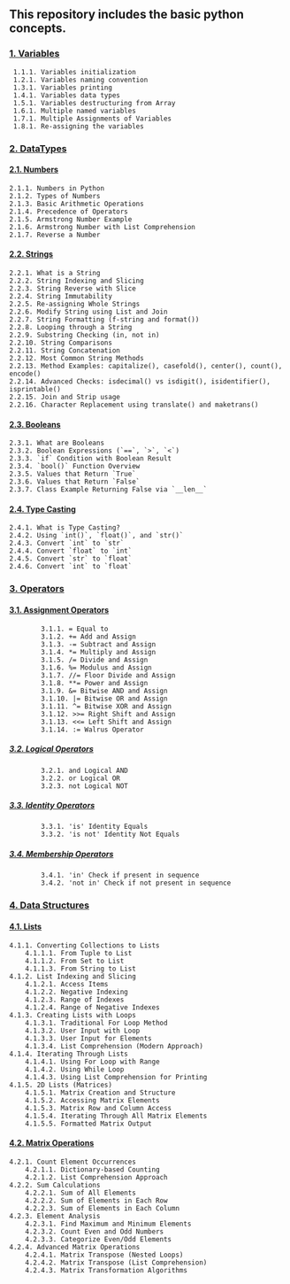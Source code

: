 ## This repository includes the basic python concepts.  

### [1. Variables](https://github.com/Majid460/python_practice_part1/blob/main/src/variables/variables.py)
     1.1.1. Variables initialization  
     1.2.1. Variables naming convention  
     1.3.1. Variables printing  
     1.4.1. Variables data types  
     1.5.1. Variables destructuring from Array  
     1.6.1. Multiple named variables  
     1.7.1. Multiple Assignments of Variables  
     1.8.1. Re-assigning the variables  
### [2. DataTypes](https://github.com/Majid460/python_practice_part1/tree/main/src/datatypes)
####  [2.1. Numbers](https://github.com/Majid460/python_practice_part1/blob/main/src/datatypes/numbers_in_python/numbers.py)
    2.1.1. Numbers in Python  
    2.1.2. Types of Numbers  
    2.1.3. Basic Arithmetic Operations  
    2.1.4. Precedence of Operators  
    2.1.5. Armstrong Number Example  
    2.1.6. Armstrong Number with List Comprehension  
    2.1.7. Reverse a Number  
 #### [2.2. Strings](https://github.com/Majid460/python_practice_part1/blob/main/src/datatypes/strings/strings.py)  
    2.2.1. What is a String  
    2.2.2. String Indexing and Slicing  
    2.2.3. String Reverse with Slice  
    2.2.4. String Immutability  
    2.2.5. Re-assigning Whole Strings  
    2.2.6. Modify String using List and Join  
    2.2.7. String Formatting (f-string and format())  
    2.2.8. Looping through a String  
    2.2.9. Substring Checking (in, not in)  
    2.2.10. String Comparisons  
    2.2.11. String Concatenation  
    2.2.12. Most Common String Methods  
    2.2.13. Method Examples: capitalize(), casefold(), center(), count(), encode()  
    2.2.14. Advanced Checks: isdecimal() vs isdigit(), isidentifier(), isprintable()  
    2.2.15. Join and Strip usage  
    2.2.16. Character Replacement using translate() and maketrans()  
 #### [2.3. Booleans](https://github.com/Majid460/python_practice_part1/blob/main/src/datatypes/boolean/boolean.py)
    2.3.1. What are Booleans  
    2.3.2. Boolean Expressions (`==`, `>`, `<`) 
    2.3.3. `if` Condition with Boolean Result  
    2.3.4. `bool()` Function Overview  
    2.3.5. Values that Return `True`
    2.3.6. Values that Return `False`  
    2.3.7. Class Example Returning False via `__len__`
 #### [2.4. Type Casting](https://github.com/Majid460/python_practice_part1/blob/main/src/datatypes/casting/casting.py)
    2.4.1. What is Type Casting?  
    2.4.2. Using `int()`, `float()`, and `str()`  
    2.4.3. Convert `int` to `str`  
    2.4.4. Convert `float` to `int`  
    2.4.5. Convert `str` to `float`  
    2.4.6. Convert `int` to `float`

### [3. Operators](https://github.com/Majid460/python_practice_part1/blob/main/src/operators/operators.py)
#### [3.1. Assignment Operators](https://github.com/Majid460/python_practice_part1/blob/main/src/operators/operators.py)
            3.1.1. = Equal to
            3.1.2. += Add and Assign
            3.1.3. -= Subtract and Assign
            3.1.4. *= Multiply and Assign
            3.1.5. /= Divide and Assign
            3.1.6. %= Modulus and Assign
            3.1.7. //= Floor Divide and Assign
            3.1.8. **= Power and Assign
            3.1.9. &= Bitwise AND and Assign
            3.1.10. |= Bitwise OR and Assign
            3.1.11. ^= Bitwise XOR and Assign
            3.1.12. >>= Right Shift and Assign
            3.1.13. <<= Left Shift and Assign
            3.1.14. := Walrus Operator

##### [3.2. Logical Operators](https://github.com/Majid460/python_practice_part1/blob/main/src/operators/operators.py)
            3.2.1. and Logical AND
            3.2.2. or Logical OR
            3.2.3. not Logical NOT

##### [3.3. Identity Operators](https://github.com/Majid460/python_practice_part1/blob/main/src/operators/operators.py)
            3.3.1. 'is' Identity Equals
            3.3.2. 'is not' Identity Not Equals

##### [3.4. Membership Operators](https://github.com/Majid460/python_practice_part1/blob/main/src/operators/operators.py)
            3.4.1. 'in' Check if present in sequence
            3.4.2. 'not in' Check if not present in sequence

### [4. Data Structures](https://github.com/Majid460/python_practice_part1/tree/main/src/datastructures)

#### [4.1. Lists](https://github.com/Majid460/python_practice_part1/tree/main/src/datastructures/lists)
    4.1.1. Converting Collections to Lists
        4.1.1.1. From Tuple to List
        4.1.1.2. From Set to List
        4.1.1.3. From String to List
    4.1.2. List Indexing and Slicing
        4.1.2.1. Access Items
        4.1.2.2. Negative Indexing
        4.1.2.3. Range of Indexes
        4.1.2.4. Range of Negative Indexes
    4.1.3. Creating Lists with Loops
        4.1.3.1. Traditional For Loop Method
        4.1.3.2. User Input with Loop
        4.1.3.3. User Input for Elements
        4.1.3.4. List Comprehension (Modern Approach)
    4.1.4. Iterating Through Lists
        4.1.4.1. Using For Loop with Range
        4.1.4.2. Using While Loop
        4.1.4.3. Using List Comprehension for Printing
    4.1.5. 2D Lists (Matrices)
        4.1.5.1. Matrix Creation and Structure
        4.1.5.2. Accessing Matrix Elements
        4.1.5.3. Matrix Row and Column Access
        4.1.5.4. Iterating Through All Matrix Elements
        4.1.5.5. Formatted Matrix Output

#### [4.2. Matrix Operations](https://github.com/Majid460/python_practice_part1/tree/main/src/datastructures/lists/2d_list)
    4.2.1. Count Element Occurrences
        4.2.1.1. Dictionary-based Counting
        4.2.1.2. List Comprehension Approach
    4.2.2. Sum Calculations
        4.2.2.1. Sum of All Elements
        4.2.2.2. Sum of Elements in Each Row
        4.2.2.3. Sum of Elements in Each Column
    4.2.3. Element Analysis
        4.2.3.1. Find Maximum and Minimum Elements
        4.2.3.2. Count Even and Odd Numbers
        4.2.3.3. Categorize Even/Odd Elements
    4.2.4. Advanced Matrix Operations
        4.2.4.1. Matrix Transpose (Nested Loops)
        4.2.4.2. Matrix Transpose (List Comprehension)
        4.2.4.3. Matrix Transformation Algorithms